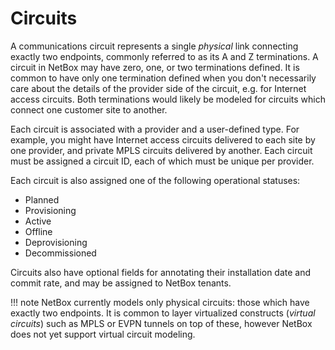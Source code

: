# Circuits

A communications circuit represents a single _physical_ link connecting exactly two endpoints, commonly referred to as its A and Z terminations. A circuit in NetBox may have zero, one, or two terminations defined. It is common to have only one termination defined when you don't necessarily care about the details of the provider side of the circuit, e.g. for Internet access circuits. Both terminations would likely be modeled for circuits which connect one customer site to another.

Each circuit is associated with a provider and a user-defined type. For example, you might have Internet access circuits delivered to each site by one provider, and private MPLS circuits delivered by another. Each circuit must be assigned a circuit ID, each of which must be unique per provider.

Each circuit is also assigned one of the following operational statuses:

* Planned
* Provisioning
* Active
* Offline
* Deprovisioning
* Decommissioned

Circuits also have optional fields for annotating their installation date and commit rate, and may be assigned to NetBox tenants.

!!! note
    NetBox currently models only physical circuits: those which have exactly two endpoints. It is common to layer virtualized constructs (_virtual circuits_) such as MPLS or EVPN tunnels on top of these, however NetBox does not yet support virtual circuit modeling.
